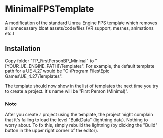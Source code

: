 # MinimalFPSTemplate
A modification of the standard Unreal Engine FPS template which removes all unnecessary bloat assets/code/files (VR support, meshes, animations etc.)

## Installation
Copy folder "TP_FirstPersonBP_Minimal" to "[YOUR_UE_ENGINE_PATH]\Templates". For example, the default template path for a UE 4.27 would be "C:\Program Files\Epic Games\UE_4.27\Templates".

The template should now show in the list of templates the next time you try to create a project. It's name will be "First Person (Minimal)".

### Note
After you create a project using the template, the project might complain that it's failing to load the level "BuildData" (lightning data). Nothing to worry about. To fix this, simply rebuild the lightning (by clicking the "Build" button in the upper right corner of the editor).
